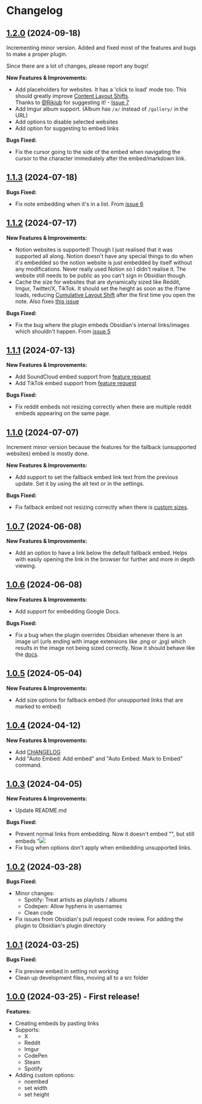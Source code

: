 # Changelog

## [1.2.0](https://github.com/GnoxNahte/obsidian-auto-embed/tree/1.2.0) (2024-09-18)
Incrementing minor version. Added and fixed most of the features and bugs to make a proper plugin. 

Since there are a lot of changes, please report any bugs!

**New Features & Improvements:**
- Add placeholders for websites. It has a 'click to load' mode too. This should greatly improve [Content Layout Shifts](https://web.dev/articles/cls). <br />
	Thanks to [@Rikiub](https://github.com/Rikiub) for suggesting it! - [Issue 7](https://github.com/GnoxNahte/obsidian-auto-embed/issues/7)
- Add Imgur album support. (Album has `/a/` instead of `/gallery/` in the URL)
- Add options to disable selected websites
- Add option for suggesting to embed links

**Bugs Fixed:**
- Fix the cursor going to the side of the embed when navigating the cursor to the character immediately after the embed/markdown link. 

## [1.1.3](https://github.com/GnoxNahte/obsidian-auto-embed/tree/1.1.3) (2024-07-18)

**Bugs Fixed:**
- Fix note embedding when it's in a list. From [issue 6](https://github.com/GnoxNahte/obsidian-auto-embed/issues/6)

## [1.1.2](https://github.com/GnoxNahte/obsidian-auto-embed/tree/1.1.2) (2024-07-17)

**New Features & Improvements:**
- Notion websites is supported! Though I just realised that it was supported all along. Notion doesn't have any special things to do when it's embedded so the notion website is just embedded by itself without any modifications. Never really used Notion so I didn't realise it. The website still needs to be public as you can't sign in Obsidian though.
- Cache the size for websites that are dynamically sized like Reddit, Imgur, Twitter/X, TikTok. It should set the height as soon as the iframe loads, reducing [Cumulative Layout Shift](https://web.dev/articles/cls) after the first time you open the note. Also fixes [this issue](https://github.com/GnoxNahte/obsidian-auto-embed/issues/4)

**Bugs Fixed:**
- Fix the bug where the plugin embeds Obsidian's internal links/images which shouldn't happen. From [issue 5](https://github.com/GnoxNahte/obsidian-auto-embed/issues/5)

## [1.1.1](https://github.com/GnoxNahte/obsidian-auto-embed/tree/1.1.1) (2024-07-13)

**New Features & Improvements:**
- Add SoundCloud embed support from [feature request](https://github.com/GnoxNahte/obsidian-auto-embed/issues/3)
- Add TikTok embed support from [feature request](https://github.com/GnoxNahte/obsidian-auto-embed/issues/4)

**Bugs Fixed:**
- Fix reddit embeds not resizing correctly when there are multiple reddit embeds appearing on the same page.

## [1.1.0](https://github.com/GnoxNahte/obsidian-auto-embed/tree/1.1.0) (2024-07-07)

Increment minor version because the features for the fallback (unsupported websites) embed is mostly done.

**New Features & Improvements:**
- Add support to set the fallback embed link text from the previous update. Set it by using the alt text or in the settings.

**Bugs Fixed:**
- Fix fallback embed not resizing correctly when there is [custom sizes](https://github.com/GnoxNahte/obsidian-auto-embed/tree/main#all-options).

## [1.0.7](https://github.com/GnoxNahte/obsidian-auto-embed/tree/1.0.7) (2024-06-08)

**New Features & Improvements:**
- Add an option to have a link below the default fallback embed. Helps with easily opening the link in the browser for further and more in depth viewing.

## [1.0.6](https://github.com/GnoxNahte/obsidian-auto-embed/tree/1.0.6) (2024-06-08)

**New Features & Improvements:**
- Add support for embedding Google Docs.

**Bugs Fixed:**
- Fix a bug when the plugin overrides Obsidian whenever there is an image url (urls ending with image extensions like .png or .jpg) which results in the image not being sized correctly. Now it should behave like the [docs](https://help.obsidian.md/Linking+notes+and+files/Embed+files#Embed+an+image+in+a+note).

## [1.0.5](https://github.com/GnoxNahte/obsidian-auto-embed/tree/1.0.5) (2024-05-04)

**New Features & Improvements:**
- Add size options for fallback embed (for unsupported links that are marked to embed)

## [1.0.4](https://github.com/GnoxNahte/obsidian-auto-embed/tree/1.0.4) (2024-04-12)

**New Features & Improvements:**
- Add [CHANGELOG](https://github.com/GnoxNahte/obsidian-auto-embed/blob/main/CHANGELOG.md)
- Add "Auto Embed: Add embed" and "Auto Embed: Mark to Embed" command. 

## [1.0.3](https://github.com/GnoxNahte/obsidian-auto-embed/tree/1.0.3) (2024-04-05)

**New Features & Improvements:**
- Update README.md

**Bugs Fixed:**
- Prevent normal links from embedding. Now it doesn't embed "[](link)", but still embeds "![](link)
- Fix bug when options don't apply when embedding unsupported links.

## [1.0.2](https://github.com/GnoxNahte/obsidian-auto-embed/tree/1.0.2) (2024-03-28)

**Bugs Fixed:**
- Minor changes:
    - Spotify: Treat artists as playlists / albums
    - Codepen: Allow hyphens in usernames
    - Clean code
- Fix issues from Obsidian's pull request code review. For adding the plugin to Obsidian's plugin directory

## [1.0.1](https://github.com/GnoxNahte/obsidian-auto-embed/tree/1.0.1) (2024-03-25)

**Bugs Fixed:**
- Fix preview embed in setting not working
- Clean up development files, moving all to a src folder

## [1.0.0](https://github.com/GnoxNahte/obsidian-auto-embed/tree/1.0.0) (2024-03-25) - First release!

**Features:**
- Creating embeds by pasting links
- Supports: 
    - X 
    - Reddit
    - Imgur
    - CodePen
    - Steam 
    - Spotify
- Adding custom options:
    - noembed
    - set width
    - set height


<!-- Template
DO THIS, DON'T COPY: 
REPLACE 1.0.x (link title and url tree link) AND DATE

## [1.0.x](https://github.com/GnoxNahte/obsidian-auto-embed/tree/1.0.x) (2024-xx-xx)

**New Features & Improvements:**
- 

**Bugs Fixed:**
- 
-->